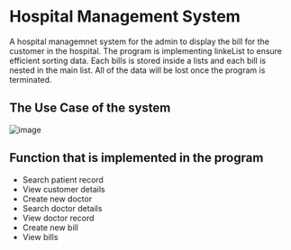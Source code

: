 # Hospital Management System
A hospital managemnet system for the admin to display the bill for the customer in the hospital. The program is implementing linkeList to ensure efficient sorting data. Each bills is stored inside a lists and each bill is nested in the main list. All of the data will be lost once the program is terminated.

## The Use Case of the system
![image](https://github.com/Jesslyn26/ADS_Hospital_Management_System/assets/79516995/26328d56-9f73-4413-a430-6de6d33e0d35)


## Function that is implemented in the program
- Search patient record
- View customer details
- Create new doctor
- Search doctor details
- View doctor record
- Create new bill
- View bills 
